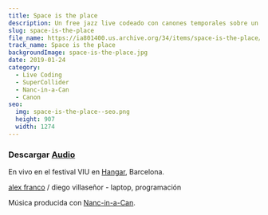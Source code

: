 ```yaml
---
title: Space is the place
description: Un free jazz live codeado con canones temporales sobre un tema de Sun Ra
slug: space-is-the-place
file_name: https://ia801400.us.archive.org/34/items/space-is-the-place/VIU-barcelona_V2.mp3
track_name: Space is the place
backgroundImage: space-is-the-place.jpg
date: 2019-01-24
category:
  - Live Coding
  - SuperCollider
  - Nanc-in-a-Can
  - Canon
seo:
  img: space-is-the-place--seo.png
  height: 907
  width: 1274
---
```


### Descargar <a href='https://archive.org/details/space-is-the-place' target='_blank'>Audio</a>


En vivo en el festival VIU en [Hangar](https://www.facebook.com/pg/hangar.org/about/?ref=page_internal), Barcelona.

[alex franco](https://soundcloud.com/user1225831) / diego villaseñor - laptop, programación

Música producida con [Nanc-in-a-Can](https://github.com/nanc-in-a-can/canon-generator).
